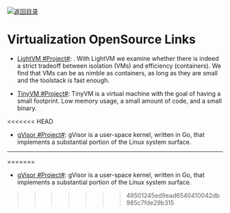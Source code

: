 [![返回目录](https://user-images.githubusercontent.com/5803001/38079637-ff0abcf0-3371-11e8-9b76-ad651620afc7.jpg)](https://github.com/wxyyxc1992/Awesome-Links)

# Virtualization OpenSource Links

* [LightVM #Project#](http://cnp.neclab.eu/projects/lightvm/): . With LightVM we examine whether there is indeed a strict tradeoff between isolation (VMs) and efficiency (containers). We find that VMs can be as nimble as containers, as long as they are small and the toolstack is fast enough.

* [TinyVM #Project#](https://github.com/jakogut/tinyvm): TinyVM is a virtual machine with the goal of having a small footprint. Low memory usage, a small amount of code, and a small binary.

<<<<<<< HEAD
* [gVisor #Project#](https://github.com/google/gvisor): gVisor is a user-space kernel, written in Go, that implements a substantial portion of the Linux system surface.

---
=======
* [gVisor #Project#](https://github.com/google/gvisor): gVisor is a user-space kernel, written in Go, that implements a substantial portion of the Linux system surface. 
>>>>>>> 49501245ed9ead6540410042db985c7fde29b315
